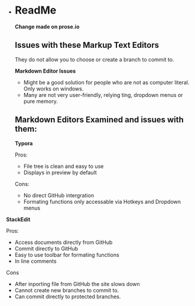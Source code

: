 - # ReadMe

  **Change made on prose.io**

  ## Issues with these Markup Text Editors

  They do not allow you to choose or create a branch to commit to.

  **Markdown Editor Issues**

  - Might be a good solution for people who are not as computer literal. Only works on windows.
  - Many are not very user-friendly, relying ting, dropdown menus or pure memory.

  ## **Markdown Editors Examined and issues with them:**

  **Typora**

  Pros:

  - File tree is clean and easy to use
  - Displays in preview by default

  Cons:

  - No direct GitHub intergration
  - Formating functions only accessable via Hotkeys and Dropdown menus

**StackEdit**

Pros:

- Access documents directly from GitHub
- Commit directly to GitHub
- Easy to use toolbar for formating functions
- In line comments

Cons

- After inporting file from GitHub the site slows down
- Cannot create new branches to commit to.
- Can commit directly to protected branches.